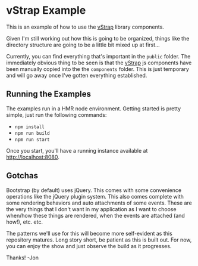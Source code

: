 # vStrap Example

This is an example of how to use the [vStrap](https://github.com/infolock/vstrap) library components.

Given I'm still working out how this is going to be organized, things like the directory structure are going to be a little bit mixed up at first...

Currently, you can find everything that's important in the `public` folder.  The immediately obvious thing to be seen is that the [vStrap](https://github.com/infolock/vstrap) js components have been manually copied into the the `components` folder.  This is just temporary and will go away once I've gotten everything established.

## Running the Examples
The examples run in a HMR node environment.  Getting started is pretty simple, just run the following commands:
- `npm install`
- `npm run build`
- `npm run start`

Once you start, you'll have a running instance available at [http://localhost:8080](http://localhost:8080).

## Gotchas
Bootstrap (by default) uses jQuery.  This comes with some convenience operations like the jQuery plugin system.  This also comes complete with some rendering behaviors and auto attachments of some events.   These are the very things that I don't want in my application as I want to choose when/how these things are rendered, when the events are attached (and how!), etc. etc.

The patterns we'll use for this will become more self-evident as this repository matures.  Long story short, be patient as this is built out.  For now, you can enjoy the show and just observe the build as it progresses.

Thanks!
-Jon
